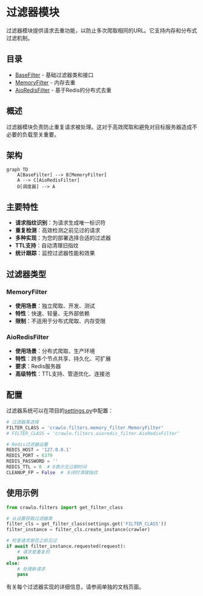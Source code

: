 # 过滤器模块

过滤器模块提供请求去重功能，以防止多次爬取相同的URL。它支持内存和分布式过滤机制。

## 目录
- [BaseFilter](base.md) - 基础过滤器类和接口
- [MemoryFilter](memory.md) - 内存去重
- [AioRedisFilter](redis.md) - 基于Redis的分布式去重

## 概述

过滤器模块负责防止重复请求被处理。这对于高效爬取和避免对目标服务器造成不必要的负载至关重要。

## 架构

```mermaid
graph TD
    A[BaseFilter] --> B[MemoryFilter]
    A --> C[AioRedisFilter]
    D[调度器] --> A
```

## 主要特性

- **请求指纹识别**：为请求生成唯一标识符
- **重复检测**：高效检测之前见过的请求
- **多种实现**：为您的部署选择合适的过滤器
- **TTL支持**：自动清理旧指纹
- **统计跟踪**：监控过滤器性能和效果

## 过滤器类型

### MemoryFilter

- **使用场景**：独立爬取、开发、测试
- **特性**：快速、轻量、无外部依赖
- **限制**：不适用于分布式爬取、内存受限

### AioRedisFilter

- **使用场景**：分布式爬取、生产环境
- **特性**：跨多个节点共享、持久化、可扩展
- **要求**：Redis服务器
- **高级特性**：TTL支持、管道优化、连接池

## 配置

过滤器系统可以在项目的[settings.py](https://github.com/crawl-coder/Crawlo/blob/master/examples/api_data_collection/api_data_collection/settings.py)中配置：

```python
# 过滤器类选择
FILTER_CLASS = 'crawlo.filters.memory_filter.MemoryFilter'
# FILTER_CLASS = 'crawlo.filters.aioredis_filter.AioRedisFilter'

# Redis过滤器设置
REDIS_HOST = '127.0.0.1'
REDIS_PORT = 6379
REDIS_PASSWORD = ''
REDIS_TTL = 0  # 0表示无过期时间
CLEANUP_FP = False  # 关闭时清理指纹
```

## 使用示例

```python
from crawlo.filters import get_filter_class

# 从设置获取过滤器类
filter_cls = get_filter_class(settings.get('FILTER_CLASS'))
filter_instance = filter_cls.create_instance(crawler)

# 检查请求是否之前见过
if await filter_instance.requested(request):
    # 请求是重复的
    pass
else:
    # 处理新请求
    pass
```

有关每个过滤器实现的详细信息，请参阅单独的文档页面。